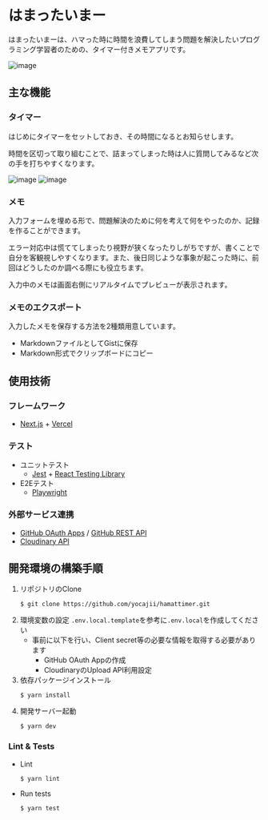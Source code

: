 # はまったいまー

はまったいまーは、ハマった時に時間を浪費してしまう問題を解決したいプログラミング学習者のための、タイマー付きメモアプリです。

![image](https://user-images.githubusercontent.com/33394676/202313913-9fd1446b-edf8-48bc-9691-d8d6b4203249.png)

## 主な機能

### タイマー

はじめにタイマーをセットしておき、その時間になるとお知らせします。

時間を区切って取り組むことで、詰まってしまった時は人に質問してみるなど次の手を打ちやすくなります。

![image](https://user-images.githubusercontent.com/33394676/202313997-da0e57d2-21c1-47b9-a79b-de6c2ee10e77.png)
![image](https://user-images.githubusercontent.com/33394676/202314025-f6500873-e85f-43c7-804e-4d8b5c6c927e.png)

### メモ

入力フォームを埋める形で、問題解決のために何を考えて何をやったのか、記録を作ることができます。

エラー対応中は慌ててしまったり視野が狭くなったりしがちですが、書くことで自分を客観視しやすくなります。また、後日同じような事象が起こった時に、前回はどうしたのか調べる際にも役立ちます。

入力中のメモは画面右側にリアルタイムでプレビューが表示されます。

### メモのエクスポート

入力したメモを保存する方法を2種類用意しています。
- MarkdownファイルとしてGistに保存
- Markdown形式でクリップボードにコピー

## 使用技術

### フレームワーク

- [Next.js](https://nextjs.org/) + [Vercel](https://vercel.com/)

### テスト

- ユニットテスト
  - [Jest](https://jestjs.io/ja/) + [React Testing Library](https://testing-library.com/docs/react-testing-library/intro/)
- E2Eテスト
  - [Playwright](https://playwright.dev/)

### 外部サービス連携

- [GitHub OAuth Apps](https://docs.github.com/ja/developers/apps/getting-started-with-apps/about-apps#oauth-apps-%E3%81%AB%E3%81%A4%E3%81%84%E3%81%A6) / [GitHub REST API](https://docs.github.com/ja/rest)
- [Cloudinary API](https://cloudinary.com/documentation/cloudinary_references)

## 開発環境の構築手順

1. リポジトリのClone
   ```
   $ git clone https://github.com/yocajii/hamattimer.git
   ```
2. 環境変数の設定
   `.env.local.template`を参考に`.env.local`を作成してください
   - 事前に以下を行い、Client secret等の必要な情報を取得する必要があります
     - GitHub OAuth Appの作成
     - CloudinaryのUpload API利用設定
3. 依存パッケージインストール
   ```
   $ yarn install
   ```
4. 開発サーバー起動
   ```
   $ yarn dev
   ```

### Lint & Tests

- Lint
  ```
  $ yarn lint
  ```
- Run tests
  ```
  $ yarn test
  ```
